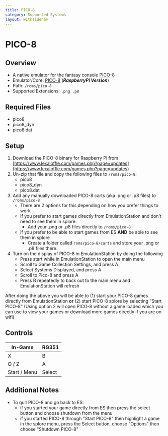 ```yaml
---
title: PICO-8
category: Supported Systems
layout: withsidenav
---
```


# PICO-8

## Overview

- A native emulator for the fantasy console [PICO-8](https://www.lexaloffle.com/pico-8.php)
- Emulator/Core: [PICO-8](https://www.lexaloffle.com/games.php?page=updates) (_**RaspberryPi Version**_)
- Path: `/roms/pico-8`
- Supported Extensions: `.png .p8`

## Required Files
- pico8
- pico8_dyn
- pico8.dat

## Setup

1) Download the PICO-8 binary for Raspberry Pi from [https://www.lexaloffle.com/games.php?page=updates](https://www.lexaloffle.com/games.php?page=updates)
2) Un-zip that file and copy the following files to `/roms/pico-8`:
   - pico8
   - pico8_dyn
   - pico8.dat
3) Add any manually downloaded PICO-8 carts (aka .png or .p8 files) to `/roms/pico-8` 
   - There are 2 options for this depending on how you prefer things to work
   - If you prefer to start games directly from EmulationStation and don't need to see them in splore:
     - Add your .png or .p8 files directly to `/roms/pico-8`
   - If you prefer to be able to start games from ES **AND** be able to see them in splore
     - Create a folder called `roms/pico-8/carts` and store your .png or .p8 files there.
4) Turn on the display of PICO-8 in EmulationStation by doing the following
   - Press start while in EmulationStation to open the main menu
   - Scroll to Game Collection Settings, and press A
   - Select Systems Displayed, and press A
   - Scroll to Pico-8 and press A
   - Press B repeatedly to back out to the main menu and EmulationStation will refresh

After doing the above you will be able to (1) start your PICO-8 games directly from EmulationStation **or** (2) start PICO-8 splore by selecting "Start PICO-8" (Using option 2 will open PICO-8 without a game loaded which you can use to view your games or download more games directly if you are on wifi)

## Controls

|In-Game|RG351|
|-|-|
|X|B|
|O / Z|A|
|Start / Menu|Select|

## Additional Notes
- To quit PICO-8 and go back to ES:
  - if you started your game directly from ES then press the select button and choose shutdown from the menu
  - if you started PICO-8 through "Start PICO-8" then highlight a game in the splore menu, press the Select button, choose "Options" then choose "Shutdown PICO-8"